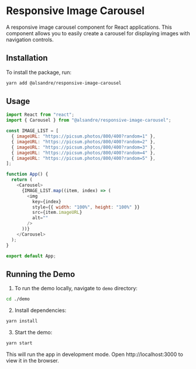# Responsive Image Carousel

A responsive image carousel component for React applications. This component allows you to easily create a carousel for displaying images with navigation controls.

## Installation

To install the package, run:

```bash
yarn add @alsandre/responsive-image-carousel
```

## Usage

```js
import React from "react";
import { Carousel } from "@alsandre/responsive-image-carousel";

const IMAGE_LIST = [
  { imageURL: "https://picsum.photos/800/400?random=1" },
  { imageURL: "https://picsum.photos/800/400?random=2" },
  { imageURL: "https://picsum.photos/800/400?random=3" },
  { imageURL: "https://picsum.photos/800/400?random=4" },
  { imageURL: "https://picsum.photos/800/400?random=5" },
];

function App() {
  return (
    <Carousel>
      {IMAGE_LIST.map((item, index) => (
        <img
          key={index}
          style={{ width: "100%", height: "100%" }}
          src={item.imageURL}
          alt=""
        />
      ))}
    </Carousel>
  );
}

export default App;
```

## Running the Demo

1. To run the demo locally, navigate to `demo` directory:

```bash
cd ./demo
```

2. Install dependencies:

```bash
yarn install
```

3. Start the demo:

```bash
yarn start
```

This will run the app in development mode. Open http://localhost:3000 to view it in the browser.